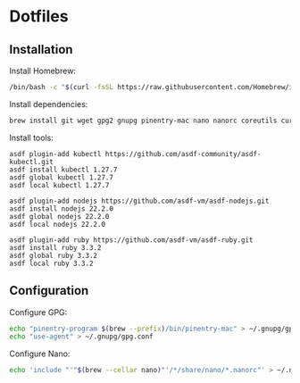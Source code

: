 # Dotfiles

## Installation

Install Homebrew:

```sh
/bin/bash -c "$(curl -fsSL https://raw.githubusercontent.com/Homebrew/install/HEAD/install.sh)"
```

Install dependencies:

```sh
brew install git wget gpg2 gnupg pinentry-mac nano nanorc coreutils curl asdf
```

Install tools:

```
asdf plugin-add kubectl https://github.com/asdf-community/asdf-kubectl.git
asdf install kubectl 1.27.7
asdf global kubectl 1.27.7
asdf local kubectl 1.27.7

asdf plugin-add nodejs https://github.com/asdf-vm/asdf-nodejs.git
asdf install nodejs 22.2.0
asdf global nodejs 22.2.0
asdf local nodejs 22.2.0

asdf plugin-add ruby https://github.com/asdf-vm/asdf-ruby.git
asdf install ruby 3.3.2
asdf global ruby 3.3.2
asdf local ruby 3.3.2
```

## Configuration

Configure GPG:

```sh
echo "pinentry-program $(brew --prefix)/bin/pinentry-mac" > ~/.gnupg/gpg-agent.conf
echo "use-agent" > ~/.gnupg/gpg.conf
```

Configure Nano:

```sh
echo 'include "'"$(brew --cellar nano)"'/*/share/nano/*.nanorc"' > ~/.nanorc
```
